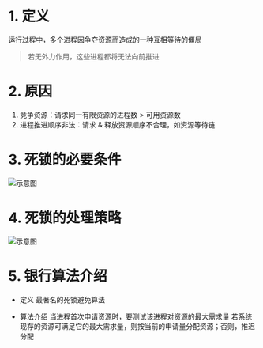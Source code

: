 # 1. 定义
运行过程中，多个进程因争夺资源而造成的一种互相等待的僵局
>若无外力作用，这些进程都将无法向前推进

# 2. 原因
  1. 竞争资源：请求同一有限资源的进程数  > 可用资源数
  2. 进程推进顺序非法：请求 & 释放资源顺序不合理，如资源等待链

# 3. 死锁的必要条件

![示意图](http://upload-images.jianshu.io/upload_images/944365-50488e849fb157c7.png?imageMogr2/auto-orient/strip%7CimageView2/2/w/1240)


# 4. 死锁的处理策略
![示意图](http://upload-images.jianshu.io/upload_images/944365-d37c55d5ecc3468e.png?imageMogr2/auto-orient/strip%7CimageView2/2/w/1240)

# 5. 银行算法介绍
- 定义
最著名的死锁避免算法

- 算法介绍
当进程首次申请资源时，要测试该进程对资源的最大需求量
若系统现存的资源可满足它的最大需求量，则按当前的申请量分配资源；否则，推迟分配